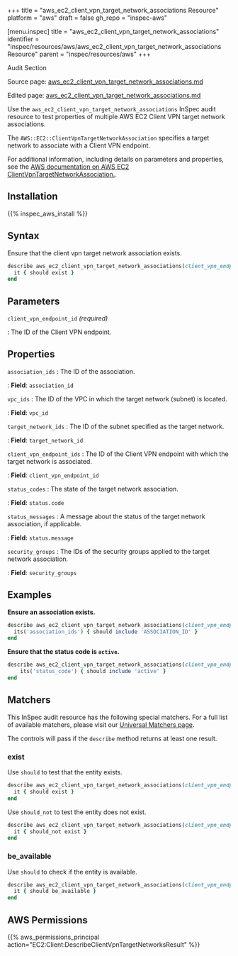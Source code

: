 +++
title = "aws_ec2_client_vpn_target_network_associations Resource"
platform = "aws"
draft = false
gh_repo = "inspec-aws"

[menu.inspec]
title = "aws_ec2_client_vpn_target_network_associations"
identifier = "inspec/resources/aws/aws_ec2_client_vpn_target_network_associations Resource"
parent = "inspec/resources/aws"
+++

<div class="admonition-note">
<p class="admonition-note-title">Audit Section</p>
<div class="admonition-note-text">
<p>Source page: <a href="https://github.com/inspec/inspec-aws/blob/main/docs/resources/aws_ec2_client_vpn_target_network_associations.md">aws_ec2_client_vpn_target_network_associations.md</a></p>
<p>Edited page: <a href="https://github.com/ianmadd/inspec-aws/blob/im/hugo/docs-chef-io/content/inspec/resources/aws_ec2_client_vpn_target_network_associations.md">aws_ec2_client_vpn_target_network_associations.md</a></p>
</div>
</div>



Use the `aws_ec2_client_vpn_target_network_associations` InSpec audit resource to test properties of multiple AWS EC2 Client VPN target network associations.

The `AWS::EC2::ClientVpnTargetNetworkAssociation` specifies a target network to associate with a Client VPN endpoint.

For additional information, including details on parameters and properties, see the [AWS documentation on AWS EC2 ClientVpnTargetNetworkAssociation.](https://docs.aws.amazon.com/AWSCloudFormation/latest/UserGuide/aws-resource-ec2-clientvpntargetnetworkassociation.html).

## Installation

{{% inspec_aws_install %}}

## Syntax

Ensure that the client vpn target network association exists.

```ruby
describe aws_ec2_client_vpn_target_network_associations(client_vpn_endpoint_id: "CLIENT_VPN_ENDPOINT_ID") do
  it { should exist }
end
```

## Parameters

`client_vpn_endpoint_id` _(required)_

: The ID of the Client VPN endpoint.

## Properties

`association_ids`
: The ID of the association.

: **Field**: `association_id`

`vpc_ids`
: The ID of the VPC in which the target network (subnet) is located.

: **Field**: `vpc_id`

`target_network_ids`
: The ID of the subnet specified as the target network.

: **Field**: `target_network_id`

`client_vpn_endpoint_ids`
: The ID of the Client VPN endpoint with which the target network is associated.

: **Field**: `client_vpn_endpoint_id`

`status_codes`
: The state of the target network association.

: **Field**: `status.code`

`status_messages`
: A message about the status of the target network association, if applicable.

: **Field**: `status.message`

`security_groups`
: The IDs of the security groups applied to the target network association.

: **Field**: `security_groups`

## Examples

**Ensure an association exists.**

```ruby
describe aws_ec2_client_vpn_target_network_associations(client_vpn_endpoint_id: "CLIENT_VPN_ENDPOINT_ID") do
  its('association_ids') { should include 'ASSOCIATION_ID' }
end
```

**Ensure that the status code is `active`.**

```ruby
describe aws_ec2_client_vpn_target_network_associations(client_vpn_endpoint_id: "CLIENT_VPN_ENDPOINT_ID") do
    its('status_code') { should include 'active' }
end
```

## Matchers

This InSpec audit resource has the following special matchers. For a full list of available matchers, please visit our [Universal Matchers page](https://www.inspec.io/docs/reference/matchers/).

The controls will pass if the `describe` method returns at least one result.

### exist

Use `should` to test that the entity exists.

```ruby
describe aws_ec2_client_vpn_target_network_associations(client_vpn_endpoint_id: "CLIENT_VPN_ENDPOINT_ID") do
  it { should exist }
end
```

Use `should_not` to test the entity does not exist.

```ruby
describe aws_ec2_client_vpn_target_network_associations(client_vpn_endpoint_id: "CLIENT_VPN_ENDPOINT_ID") do
  it { should_not exist }
end
```

### be_available

Use `should` to check if the entity is available.

```ruby
describe aws_ec2_client_vpn_target_network_associations(client_vpn_endpoint_id: "CLIENT_VPN_ENDPOINT_ID") do
  it { should be_available }
end
```

## AWS Permissions

{{% aws_permissions_principal action="EC2:Client:DescribeClientVpnTargetNetworksResult" %}}
